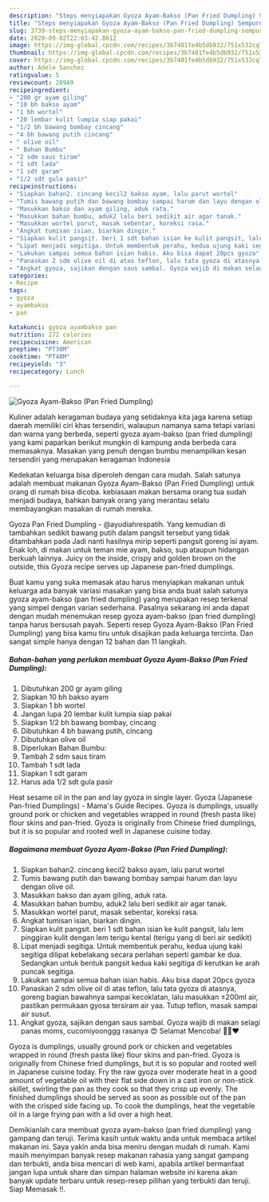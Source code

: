 ```yaml
---
description: "Steps menyiapakan Gyoza Ayam-Bakso (Pan Fried Dumpling) Sempurna"
title: "Steps menyiapakan Gyoza Ayam-Bakso (Pan Fried Dumpling) Sempurna"
slug: 3739-steps-menyiapakan-gyoza-ayam-bakso-pan-fried-dumpling-sempurna
date: 2020-09-02T22:03:42.861Z
image: https://img-global.cpcdn.com/recipes/3b7401fe4b5db932/751x532cq70/gyoza-ayam-bakso-pan-fried-dumpling-foto-resep-utama.jpg
thumbnail: https://img-global.cpcdn.com/recipes/3b7401fe4b5db932/751x532cq70/gyoza-ayam-bakso-pan-fried-dumpling-foto-resep-utama.jpg
cover: https://img-global.cpcdn.com/recipes/3b7401fe4b5db932/751x532cq70/gyoza-ayam-bakso-pan-fried-dumpling-foto-resep-utama.jpg
author: Adele Sanchez
ratingvalue: 5
reviewcount: 28949
recipeingredient:
- "200 gr ayam giling"
- "10 bh bakso ayam"
- "1 bh wortel"
- "20 lembar kulit lumpia siap pakai"
- "1/2 bh bawang bombay cincang"
- "4 bh bawang putih cincang"
- " olive oil"
- " Bahan Bumbu"
- "2 sdm saus tiram"
- "1 sdt lada"
- "1 sdt garam"
- "1/2 sdt gula pasir"
recipeinstructions:
- "Siapkan bahan2. cincang kecil2 bakso ayam, lalu parut wortel"
- "Tumis bawang putih dan bawang bombay sampai harum dan layu dengan olive oil."
- "Masukkan bakso dan ayam giling, aduk rata."
- "Masukkan bahan bumbu, aduk2 lalu beri sedikit air agar tanak."
- "Masukkan wortel parut, masak sebentar, koreksi rasa."
- "Angkat tumisan isian, biarkan dingin."
- "Siapkan kulit pangsit. beri 1 sdt bahan isian ke kulit pangsit, lalu lem pinggiran kulit dengan lem terigu kental (terigu yang di beri air sedikit)"
- "Lipat menjadi segitiga. Untuk membentuk perahu, kedua ujung kaki segitiga dilipat kebelakang secara perlahan seperti gambar ke dua. Sedangkan untuk bentuk pangsit kedua kaki segitiga di kerutkan ke arah puncak segitiga."
- "Lakukan sampai semua bahan isian habis. Aku bisa dapat 20pcs gyoza"
- "Panaskan 2 sdm olive oil di atas teflon, lalu tata gyoza di atasnya, goreng bagian bawahnya sampai kecoklatan, lalu masukkan ±200ml air, pastikan permukaan gyosa tersiram air yaa. Tutup teflon, masak sampai air susut."
- "Angkat gyoza, sajikan dengan saus sambal. Gyoza wajib di makan selagi panas moms, cucomiyoonggg rasanya 😍 Selamat Mencoba! 🖐🏻❤"
categories:
- Recipe
tags:
- gyoza
- ayambakso
- pan

katakunci: gyoza ayambakso pan 
nutrition: 272 calories
recipecuisine: American
preptime: "PT30M"
cooktime: "PT40M"
recipeyield: "3"
recipecategory: Lunch

---
```



![Gyoza Ayam-Bakso (Pan Fried Dumpling)](https://img-global.cpcdn.com/recipes/3b7401fe4b5db932/751x532cq70/gyoza-ayam-bakso-pan-fried-dumpling-foto-resep-utama.jpg)

Kuliner adalah keragaman budaya yang setidaknya kita jaga karena setiap daerah memiliki ciri khas tersendiri, walaupun namanya sama tetapi variasi dan warna yang berbeda, seperti gyoza ayam-bakso (pan fried dumpling) yang kami paparkan berikut mungkin di kampung anda berbeda cara memasaknya. Masakan yang penuh dengan bumbu menampilkan kesan tersendiri yang merupakan keragaman Indonesia

Kedekatan keluarga bisa diperoleh dengan cara mudah. Salah satunya adalah membuat makanan Gyoza Ayam-Bakso (Pan Fried Dumpling) untuk orang di rumah bisa dicoba. kebiasaan makan bersama orang tua sudah menjadi budaya, bahkan banyak orang yang merantau selalu membayangkan masakan di rumah mereka.

Gyoza Pan Fried Dumpling - @ayudiahrespatih. Yang kemudian di tambahkan sedikit bawang putih dalam pangsit tersebut yang tidak ditambahkan pada Jadi nanti hasilnya mirip seperti pangsit goreng isi ayam. Enak loh, di makan untuk teman mie ayam, bakso, sup ataupun hidangan berkuah lainnya. Juicy on the inside, crispy and golden brown on the outside, this Gyoza recipe serves up Japanese pan-fried dumplings.

Buat kamu yang suka memasak atau harus menyiapkan makanan untuk keluarga ada banyak variasi masakan yang bisa anda buat salah satunya gyoza ayam-bakso (pan fried dumpling) yang merupakan resep terkenal yang simpel dengan varian sederhana. Pasalnya sekarang ini anda dapat dengan mudah menemukan resep gyoza ayam-bakso (pan fried dumpling) tanpa harus bersusah payah.
Seperti resep Gyoza Ayam-Bakso (Pan Fried Dumpling) yang bisa kamu tiru untuk disajikan pada keluarga tercinta. Dan sangat simple hanya dengan 12 bahan dan 11 langkah.


<!--inarticleads1-->

##### Bahan-bahan yang perlukan membuat Gyoza Ayam-Bakso (Pan Fried Dumpling):

1. Dibutuhkan 200 gr ayam giling
1. Siapkan 10 bh bakso ayam
1. Siapkan 1 bh wortel
1. Jangan lupa 20 lembar kulit lumpia siap pakai
1. Siapkan 1/2 bh bawang bombay, cincang
1. Dibutuhkan 4 bh bawang putih, cincang
1. Dibutuhkan  olive oil
1. Diperlukan  Bahan Bumbu:
1. Tambah 2 sdm saus tiram
1. Tambah 1 sdt lada
1. Siapkan 1 sdt garam
1. Harus ada 1/2 sdt gula pasir


Heat sesame oil in the pan and lay gyoza in single layer. Gyoza (Japanese Pan-fried Dumplings) - Mama&#39;s Guide Recipes. Gyoza is dumplings, usually ground pork or chicken and vegetables wrapped in round (fresh pasta like) flour skins and pan-fried. Gyoza is originally from Chinese fried dumplings, but it is so popular and rooted well in Japanese cuisine today. 

<!--inarticleads2-->

##### Bagaimana membuat  Gyoza Ayam-Bakso (Pan Fried Dumpling):

1. Siapkan bahan2. cincang kecil2 bakso ayam, lalu parut wortel
1. Tumis bawang putih dan bawang bombay sampai harum dan layu dengan olive oil.
1. Masukkan bakso dan ayam giling, aduk rata.
1. Masukkan bahan bumbu, aduk2 lalu beri sedikit air agar tanak.
1. Masukkan wortel parut, masak sebentar, koreksi rasa.
1. Angkat tumisan isian, biarkan dingin.
1. Siapkan kulit pangsit. beri 1 sdt bahan isian ke kulit pangsit, lalu lem pinggiran kulit dengan lem terigu kental (terigu yang di beri air sedikit)
1. Lipat menjadi segitiga. Untuk membentuk perahu, kedua ujung kaki segitiga dilipat kebelakang secara perlahan seperti gambar ke dua. Sedangkan untuk bentuk pangsit kedua kaki segitiga di kerutkan ke arah puncak segitiga.
1. Lakukan sampai semua bahan isian habis. Aku bisa dapat 20pcs gyoza
1. Panaskan 2 sdm olive oil di atas teflon, lalu tata gyoza di atasnya, goreng bagian bawahnya sampai kecoklatan, lalu masukkan ±200ml air, pastikan permukaan gyosa tersiram air yaa. Tutup teflon, masak sampai air susut.
1. Angkat gyoza, sajikan dengan saus sambal. Gyoza wajib di makan selagi panas moms, cucomiyoonggg rasanya 😍 Selamat Mencoba! 🖐🏻❤


Gyoza is dumplings, usually ground pork or chicken and vegetables wrapped in round (fresh pasta like) flour skins and pan-fried. Gyoza is originally from Chinese fried dumplings, but it is so popular and rooted well in Japanese cuisine today. Fry the raw gyoza over moderate heat in a good amount of vegetable oil with their flat side down in a cast iron or non-stick skillet, swirling the pan as they cook so that they crisp up evenly. The finished dumplings should be served as soon as possible out of the pan with the crisped side facing up. To cook the dumplings, heat the vegetable oil in a large frying pan with a lid over a high heat. 

Demikianlah cara membuat gyoza ayam-bakso (pan fried dumpling) yang gampang dan teruji. Terima kasih untuk waktu anda untuk membaca artikel makanan ini. Saya yakin anda bisa meniru dengan mudah di rumah. Kami masih menyimpan banyak resep makanan rahasia yang sangat gampang dan terbukti, anda bisa mencari di web kami, apabila artikel bermanfaat jangan lupa untuk share dan simpan halaman website ini karena akan banyak update terbaru untuk resep-resep pilihan yang terbukti dan teruji. Siap Memasak !!. 
